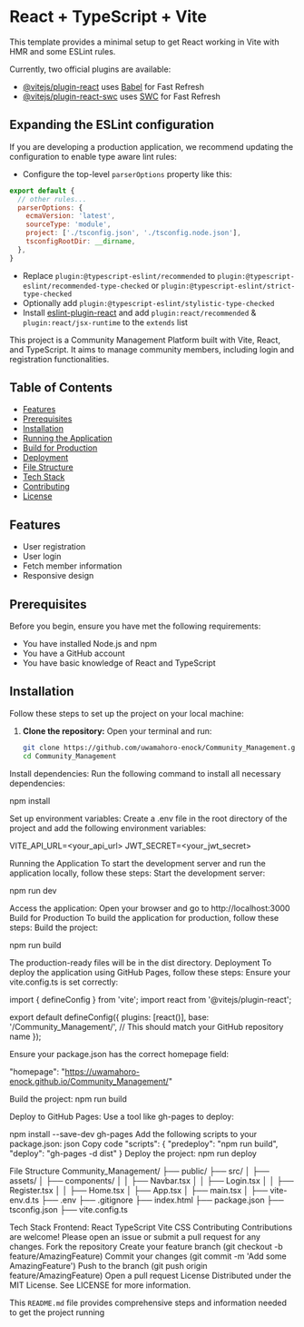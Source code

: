 # React + TypeScript + Vite

This template provides a minimal setup to get React working in Vite with HMR and some ESLint rules.

Currently, two official plugins are available:

- [@vitejs/plugin-react](https://github.com/vitejs/vite-plugin-react/blob/main/packages/plugin-react/README.md) uses [Babel](https://babeljs.io/) for Fast Refresh
- [@vitejs/plugin-react-swc](https://github.com/vitejs/vite-plugin-react-swc) uses [SWC](https://swc.rs/) for Fast Refresh

## Expanding the ESLint configuration

If you are developing a production application, we recommend updating the configuration to enable type aware lint rules:

- Configure the top-level `parserOptions` property like this:

```js
export default {
  // other rules...
  parserOptions: {
    ecmaVersion: 'latest',
    sourceType: 'module',
    project: ['./tsconfig.json', './tsconfig.node.json'],
    tsconfigRootDir: __dirname,
  },
}
```

- Replace `plugin:@typescript-eslint/recommended` to `plugin:@typescript-eslint/recommended-type-checked` or `plugin:@typescript-eslint/strict-type-checked`
- Optionally add `plugin:@typescript-eslint/stylistic-type-checked`
- Install [eslint-plugin-react](https://github.com/jsx-eslint/eslint-plugin-react) and add `plugin:react/recommended` & `plugin:react/jsx-runtime` to the `extends` list




This project is a Community Management Platform built with Vite, React, and TypeScript. It aims to manage community members, including login and registration functionalities.

## Table of Contents

- [Features](#features)
- [Prerequisites](#prerequisites)
- [Installation](#installation)
- [Running the Application](#running-the-application)
- [Build for Production](#build-for-production)
- [Deployment](#deployment)
- [File Structure](#file-structure)
- [Tech Stack](#tech-stack)
- [Contributing](#contributing)
- [License](#license)

## Features

- User registration
- User login
- Fetch member information
- Responsive design

## Prerequisites

Before you begin, ensure you have met the following requirements:
- You have installed Node.js and npm
- You have a GitHub account
- You have basic knowledge of React and TypeScript

## Installation

Follow these steps to set up the project on your local machine:

1. **Clone the repository:**
   Open your terminal and run:
   ```bash
   git clone https://github.com/uwamahoro-enock/Community_Management.git
   cd Community_Management

Install dependencies: Run the following command to install all necessary dependencies:

npm install


Set up environment variables: Create a .env file in the root directory of the project and add the following environment variables:

VITE_API_URL=<your_api_url>
JWT_SECRET=<your_jwt_secret>


Running the Application
To start the development server and run the application locally, follow these steps:
Start the development server:

npm run dev


Access the application: Open your browser and go to http://localhost:3000
Build for Production
To build the application for production, follow these steps:
Build the project:

npm run build


The production-ready files will be in the dist directory.
Deployment
To deploy the application using GitHub Pages, follow these steps:
Ensure your vite.config.ts is set correctly:

import { defineConfig } from 'vite';
import react from '@vitejs/plugin-react';

export default defineConfig({
  plugins: [react()],
  base: '/Community_Management/', // This should match your GitHub repository name
});


Ensure your package.json has the correct homepage field:

"homepage": "https://uwamahoro-enock.github.io/Community_Management/"


Build the project:
npm run build


Deploy to GitHub Pages: Use a tool like gh-pages to deploy:

npm install --save-dev gh-pages
Add the following scripts to your package.json:
json
Copy code
"scripts": {
  "predeploy": "npm run build",
  "deploy": "gh-pages -d dist"
}
Deploy the project:
npm run deploy


File Structure
Community_Management/
├── public/
├── src/
│   ├── assets/
│   ├── components/
│   │   ├── Navbar.tsx
│   │   ├── Login.tsx
│   │   ├── Register.tsx
│   │   ├── Home.tsx
│   ├── App.tsx
│   ├── main.tsx
│   ├── vite-env.d.ts
├── .env
├── .gitignore
├── index.html
├── package.json
├── tsconfig.json
├── vite.config.ts

Tech Stack
Frontend:
React
TypeScript
Vite
CSS
Contributing
Contributions are welcome! Please open an issue or submit a pull request for any changes.
Fork the repository
Create your feature branch (git checkout -b feature/AmazingFeature)
Commit your changes (git commit -m 'Add some AmazingFeature')
Push to the branch (git push origin feature/AmazingFeature)
Open a pull request
License
Distributed under the MIT License. See LICENSE for more information.

This `README.md` file provides comprehensive steps and information needed to get the project running

